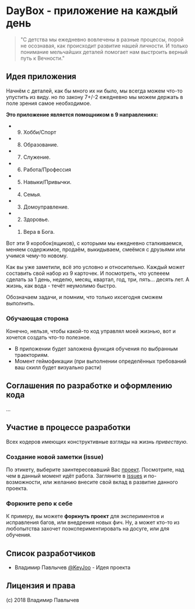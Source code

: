 # DayBox - приложение на каждый день

> "С детства мы ежедневно вовлечены в разные процессы, порой не осознавая, как происходит развитие нашей личности. И только понимание мельчайших деталей помогает нам выстроить верный путь к Вечности."


## Идея приложения

Начнём с деталей, как бы много их ни было, мы всегда можем что-то упустить из виду. но по закону 7+/-2 ежедневно мы можем держать в поле зрения самое необходимое. 

**Это приложение является помощником в 9 направлениях:**

+ 9. Хобби/Спорт
+ 8. Образование.
+ 7. Служение.
+ 6. Работа/Профессия
+ 5. Навыки/Привычки.
+ 4. Семья.
+ 3. Домоуправление.
+ 2. Здоровье.
+ 1. Вера в Бога.

Вот эти 9 коробок(ящиков), с которыми мы ежедневно сталкиваемся, меняем содержимое, продаём, выкидываем, смеёмся с друзьями или учимся чему-то новому.

Как вы уже заметили, всё это условно и относительно. Каждый может составить свой набор из 9 карточек. И посмотреть, что успееем сделать за 1 день, неделю, месяц, квартал, год, три, пять... десять лет. А жизнь, как вода - течёт неумолимо быстро.

Обозначаем задачи, и помним, что только ихсегодня сможем выполнить.

### Обучающая сторона

Конечно, нельзя, чтобы какой-то код управлял моей жизнью, вот и хочется создать что-то полезное. 

- В приложении будет заложена функция обучения по выбранным траекториям.
- Момент геймофикации (при выполнении определённых требований ваш скилл будет визуально расти)

## Соглашения по разработке и оформлению кода
...

## Участие в процессе разработки

Всех кодеров имеющих конструктивные взгляды на жизнь _привествую_.

### Создание новой заметки (issue)

По этикету, выберите заинтересовавший Вас [проект](https://github.com/OsArts/DayBox/projects). Посмотрите, над чем в данный момент идёт работа. Загляните в [issues](https://github.com/OsArts/DayBox/issues) и по-возможности, или желанию внесите свой вклад в развитие данного проекта.

### Форкните репо к себе

К примеру, вы можете **форкнуть проект** для экспериментов и исправления багов, или внедрения новых фич. Ну, а может кто-то из любопытства захочет поэкспериментировать на досуге, или для обучения.


## Список разработчиков

- Владимир Павлычев [@KeyJoo](https://github.com/KeyJoo) - Идея проекта


## Лицензия и права

(с) 2018 Владимир Павлычев